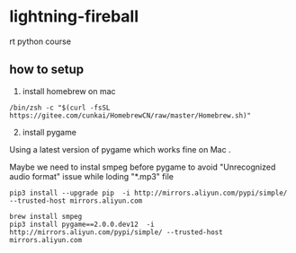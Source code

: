 # lightning-fireball
rt python course


## how to setup


1. install homebrew on mac

```
/bin/zsh -c "$(curl -fsSL https://gitee.com/cunkai/HomebrewCN/raw/master/Homebrew.sh)"
```

2. install pygame

Using a latest version of pygame which works fine on Mac .

Maybe we need to instal smpeg before pygame to avoid "Unrecognized audio format" issue while loding "*.mp3" file

```
pip3 install --upgrade pip  -i http://mirrors.aliyun.com/pypi/simple/ --trusted-host mirrors.aliyun.com

brew install smpeg
pip3 install pygame==2.0.0.dev12  -i http://mirrors.aliyun.com/pypi/simple/ --trusted-host mirrors.aliyun.com
```

